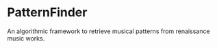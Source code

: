 # PatternFinder
An algorithmic framework to retrieve musical patterns from renaissance music works. 
